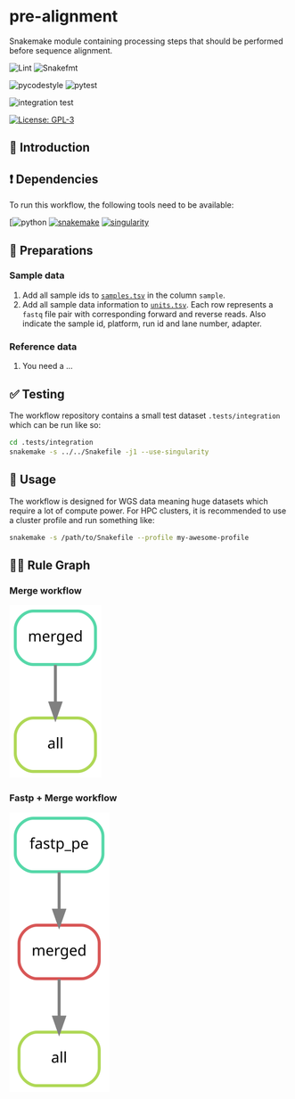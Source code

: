 # pre-alignment

Snakemake module containing processing steps that should be performed before sequence alignment.

![Lint](https://github.com/hydra-genetics/pre-alignment/actions/workflows/lint.yaml/badge.svg?branch=develop)
![Snakefmt](https://github.com/hydra-genetics/pre-alignment/actions/workflows/snakefmt.yaml/badge.svg?branch=develop)

![pycodestyle](https://github.com/hydra-genetics/pre-alignment/actions/workflows/pycodestyl.yaml/badge.svg?branch=develop)
![pytest](https://github.com/hydra-genetics/pre-alignment/actions/workflows/pytest.yaml/badge.svg?branch=develop)

![integration test](https://github.com/hydra-genetics/pre-alignment/actions/workflows/integration1.yaml/badge.svg?branch=develop)

[![License: GPL-3](https://img.shields.io/badge/License-GPL3-yellow.svg)](https://opensource.org/licenses/gpl-3.0.html)

## :speech_balloon: Introduction

## :heavy_exclamation_mark: Dependencies

To run this workflow, the following tools need to be available:

[![python](https://img.shields.io/badge/python-3.8-blue)
[![snakemake](https://img.shields.io/badge/snakemake-6.8.0-blue)](https://snakemake.readthedocs.io/en/stable/)
[![singularity](https://img.shields.io/badge/singularity-3.7-blue)](https://sylabs.io/docs/)

## :school_satchel: Preparations

### Sample data

1. Add all sample ids to [`samples.tsv`](https://github.com/hydra-genetics/prealignment/blob/develop/config/samples.tsv) in the column `sample`.
2. Add all sample data information to [`units.tsv`](https://github.com/hydra-genetics/prealignment/blob/develop/config/units.tsv). Each row represents a `fastq` file pair with
corresponding forward and reverse reads. Also indicate the sample id, platform, run id and lane number, adapter.

### Reference data

1. You need a ...

## :white_check_mark: Testing

The workflow repository contains a small test dataset `.tests/integration` which can be run like so:

```bash
cd .tests/integration
snakemake -s ../../Snakefile -j1 --use-singularity
```

## :rocket: Usage

The workflow is designed for WGS data meaning huge datasets which require a lot of compute power. For
HPC clusters, it is recommended to use a cluster profile and run something like:

```bash
snakemake -s /path/to/Snakefile --profile my-awesome-profile
```

## :judge: Rule Graph
### Merge workflow
![rule_graph](images/prealignment_merge.svg)
### Fastp + Merge workflow
![rule_graph](images/prealignment_fastp_merge.svg)
